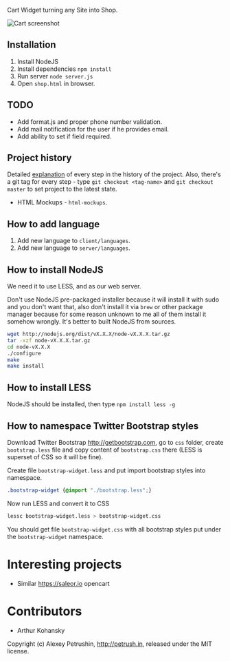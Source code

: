 Cart Widget turning any Site into Shop.

![Cart screenshot](readme/cart.png)

## Installation

1. Install NodeJS
2. Install dependencies `npm install`
3. Run server `node server.js`
4. Open `shop.html` in browser.

## TODO

- Add format.js and proper phone number validation.
- Add mail notification for the user if he provides email.
- Add ability to set if field required.

## Project history

Detailed [explanation](http://jslang.info/projects/salejs) of every step in the history
of the project. Also, there's a git tag for every step - type `git checkout <tag-name>`
and `git checkout master` to set project to the latest state.

- HTML Mockups - `html-mockups`.

## How to add language

1. Add new language to `client/languages`.
2. Add new language to `server/languages`.

## How to install NodeJS

We need it to use LESS, and as our web server.

Don't use NodeJS pre-packaged installer because it will install it with sudo and
you don't want that, also don't install it via `brew` or other package manager because
for some reason unknown to me all of them install it somehow wrongly.
It's better to built NodeJS from sources.

``` Bash
wget http://nodejs.org/dist/vX.X.X/node-vX.X.X.tar.gz
tar -xzf node-vX.X.X.tar.gz
cd node-vX.X.X
./configure
make
make install
```

## How to install LESS

NodeJS should be installed, then type `npm install less -g`

## How to namespace Twitter Bootstrap styles

Download Twitter Bootstrap http://getbootstrap.com, go to `css` folder, create
`bootstrap.less` file and copy content of `bootstrap.css` there (LESS is superset of CSS so it will be fine).

Create file `bootstrap-widget.less` and put import bootstrap styles into namespace.

``` CSS
.bootstrap-widget {@import "./bootstrap.less";}
```

Now run LESS and convert it to CSS

``` Bash
lessc bootstrap-widget.less > bootstrap-widget.css
```

You should get file `bootstrap-widget.css` with all bootstrap styles put under
the `bootstrap-widget` namespace.

# Interesting projects

- Similar https://saleor.io opencart

# Contributors

- Arthur Kohansky

Copyright (c) Alexey Petrushin, http://petrush.in, released under the MIT license.

